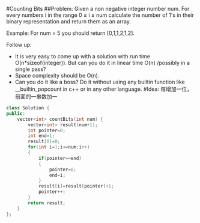 #Counting Bits
##Problem:
Given a non negative integer number num. For every numbers i in the range 0 ≤ i ≤ num calculate the number of 1's in their binary representation and return them as an array.

Example:
For num = 5 you should return [0,1,1,2,1,2].

Follow up:

+ It is very easy to come up with a solution with run time O(n*sizeof(integer)). But can you do it in linear time O(n) /possibly in a single pass?
+ Space complexity should be O(n).
+ Can you do it like a boss? Do it without using any builtin function like __builtin_popcount in c++ or in any other language.
#Idea:
每增加一位，前面的一串数加一
```cpp
class Solution {
public:
    vector<int> countBits(int num) {
        vector<int> result(num+1);
        int pointer=0;
        int end=1;
        result[0]=0;
        for(int i=1;i<=num;i++)
        {
            if(pointer==end)
            {
                pointer=0;
                end=i;
            }
            result[i]=result[pointer]+1;
            pointer++;
        }
        return result;
    }
};
```